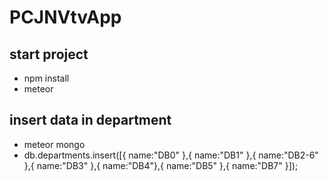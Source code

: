 # PCJNVtvApp
## start project
- npm install
- meteor


## insert data in department
- meteor mongo
- db.departments.insert([{ name:"DB0" },{ name:"DB1" },{ name:"DB2-6" },{ name:"DB3" },{ name:"DB4"},{ name:"DB5" },{ name:"DB7" }]);
